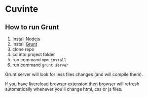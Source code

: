 # Cuvinte

## How to run Grunt

1. Install Nodejs
2. Install [Grunt](http://gruntjs.com/getting-started)
3. clone repo
4. cd into project folder
5. run command ```npm install```
6. run command ```grunt server```

Grunt server will look for less files changes (and will compile them).

If you have livereload browser extension then browser will refresh automatically whenever you'll change html, css or js files.
